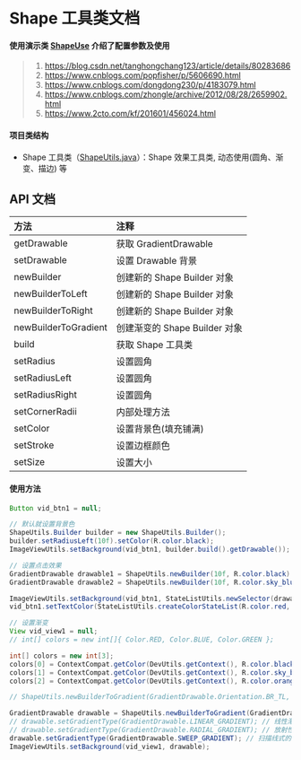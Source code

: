 # Shape 工具类文档

#### 使用演示类 [ShapeUse](https://github.com/afkT/DevUtils/blob/master/app/src/main/java/com/dev/utils/shape/ShapeUse.java) 介绍了配置参数及使用

> 1. https://blog.csdn.net/tanghongchang123/article/details/80283686
> 2. https://www.cnblogs.com/popfisher/p/5606690.html
> 3. https://www.cnblogs.com/dongdong230/p/4183079.html
> 4. https://www.cnblogs.com/zhongle/archive/2012/08/28/2659902.html
> 5. https://www.2cto.com/kf/201601/456024.html

#### 项目类结构

* Shape 工具类（[ShapeUtils.java](https://github.com/afkT/DevUtils/blob/master/lib/DevApp/src/main/java/dev/utils/app/ShapeUtils.java)）：Shape 效果工具类, 动态使用(圆角、渐变、描边) 等

## API 文档

| 方法 | 注释 |
| :- | :- |
| getDrawable | 获取 GradientDrawable |
| setDrawable | 设置 Drawable 背景 |
| newBuilder | 创建新的 Shape Builder 对象 |
| newBuilderToLeft | 创建新的 Shape Builder 对象 |
| newBuilderToRight | 创建新的 Shape Builder 对象 |
| newBuilderToGradient | 创建渐变的 Shape Builder 对象 |
| build | 获取 Shape 工具类 |
| setRadius | 设置圆角 |
| setRadiusLeft | 设置圆角 |
| setRadiusRight | 设置圆角 |
| setCornerRadii | 内部处理方法 |
| setColor | 设置背景色(填充铺满) |
| setStroke | 设置边框颜色 |
| setSize | 设置大小 |

#### 使用方法
```java
Button vid_btn1 = null;

// 默认就设置背景色
ShapeUtils.Builder builder = new ShapeUtils.Builder();
builder.setRadiusLeft(10f).setColor(R.color.black);
ImageViewUtils.setBackground(vid_btn1, builder.build().getDrawable());

// 设置点击效果
GradientDrawable drawable1 = ShapeUtils.newBuilder(10f, R.color.black).setStroke(5, R.color.green).build().getDrawable();
GradientDrawable drawable2 = ShapeUtils.newBuilder(10f, R.color.sky_blue).setStroke(5, R.color.grey).build().getDrawable();

ImageViewUtils.setBackground(vid_btn1, StateListUtils.newSelector(drawable2, drawable1)); // 设置点击 View 背景变色, 不用写 shape xml 文件
vid_btn1.setTextColor(StateListUtils.createColorStateList(R.color.red, R.color.white)); // 设置点击字体变色

// 设置渐变
View vid_view1 = null;
// int[] colors = new int[]{ Color.RED, Color.BLUE, Color.GREEN };

int[] colors = new int[3];
colors[0] = ContextCompat.getColor(DevUtils.getContext(), R.color.black);
colors[1] = ContextCompat.getColor(DevUtils.getContext(), R.color.sky_blue);
colors[2] = ContextCompat.getColor(DevUtils.getContext(), R.color.orange);

// ShapeUtils.newBuilderToGradient(GradientDrawable.Orientation.BR_TL, colors).build().setDrawable(vid_view1);

GradientDrawable drawable = ShapeUtils.newBuilderToGradient(GradientDrawable.Orientation.BR_TL, colors).build().getDrawable();
// drawable.setGradientType(GradientDrawable.LINEAR_GRADIENT); // 线性渐变, 这是默认设置
// drawable.setGradientType(GradientDrawable.RADIAL_GRADIENT); // 放射性渐变, 以开始色为中心
drawable.setGradientType(GradientDrawable.SWEEP_GRADIENT); // 扫描线式的渐变
ImageViewUtils.setBackground(vid_view1, drawable);
```